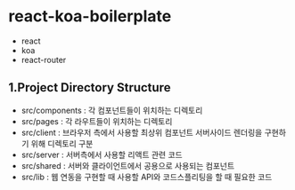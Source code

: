 # react-koa-boilerplate
* react
* koa
* react-router


1.Project Directory Structure
--

* src/components : 각 컴포넌트들이 위치하는 디렉토리
* src/pages : 각 라우트들이 위치하는 디렉토리
* src/client : 브라우저 측에서 사용할 최상위 컴포넌트 서버사이드 렌더링을 구현하기 위해 디렉토리 구분
* src/server : 서버측에서 사용할 리액트 관련 코드
* src/shared : 서버와 클라이언트에서 공용으로 사용되는 컴포넌트
* src/lib : 웹 연동을 구현할 때 사용할 API와 코드스플리팅을 할 때 필요한 코드



